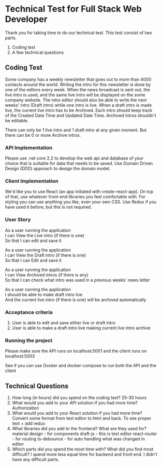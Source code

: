 # Technical Test for Full Stack Web Developer

Thank you for taking time to do our technical test. This test consist of two parts. 

1. Coding test
2. A few technical questions 

## Coding Test

Some company has a weekly newsletter that goes out to more than 4000 contacts around the world. Writing the intro for this newsletter is done by one of the editors every week. When the news broadcast is sent out, the live intro is used, and the same live intro will be displayed on the some company website. The intro editor should also be able to write the next weeks' intro (Draft intro) while one intro is live. When a draft intro is made live, the current live intro has to be Archived. Each intro should keep track of the Created Date Time and Updated Date Time. Archived intros shouldn't be editable.

There can only be 1 live intro and 1 draft intro at any given moment. But there can be 0 or more Archive intros.

### API Implementation

Please use .net core 2.2 to develop the web api and database of your choice that is suitable for data that needs to be saved. Use Domain Driven Design (DDD) approach to design the domain model.

### Client Implementation

We'd like you to use React (an app initiated with create-react-app). On top of that, use whatever front-end libraries you feel comfortable with. For styling you can use anything you like, even your own CSS. Use Redux if you have used it before, but this is not required.

### User Story

As a user running the application  
I can View the Live intro (if there is one)  
So that I can edit and save it  

As a user running the application  
I can View the Draft intro (if there is one)  
So that I can Edit and save it  

As a user running the application  
I can View Archived intros (if there is any)  
So that I can check what intro was used in a previous weeks' news letter  

As a user running the application  
I should be able to make draft intro live  
And the current live intro (if there is one) will be archived automatically  

### Acceptance criteria

1. User is able to edit and save either live or draft intro
2. User is able to make a draft intro live making current live intro archive

### Running the project

Please make sure the API runs on localhost:5001 and the client runs on localhost:5003

See if you can use Docker and docker-compose to run both the API and the client

## Technical Questions

1. How long (in hours) did you spend on the coding test? 25-30 hours
2. What would you add to your API solution if you had more time? Authorization
3. What would you add to your React solution if you had more time? Convert some format from text editor to html and back. To see proper text + add redux
4. What libraries did you add to the frontend? What are they used for?
   material design - for components
   draft-js - this is text editor
   react-router - for routing
   ts-debounce - for auto handling what was changed in editor
5. Which parts did you spend the most time with? What did you find most difficult? I spend more less equal time for backend and front end. I didn't have any difficult parts.
